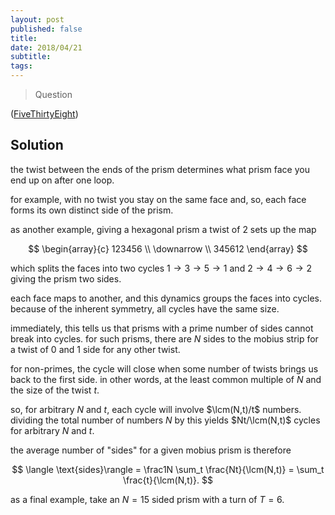 ```yaml
---
layout: post
published: false
title: 
date: 2018/04/21
subtitle:
tags:
---
```


>Question

<!--more-->

([FiveThirtyEight](URL))

## Solution

the twist between the ends of the prism determines what prism face you end up on after one loop. 

for example, with no twist you stay on the same face and, so, each face forms its own distinct side of the prism.

as another example, giving a hexagonal prism a twist of $2$ sets up the map

$$
  \begin{array}{c}
    123456 \\
    \downarrow \\
    345612
  \end{array}
$$

which splits the faces into two cycles $1 \rightarrow 3 \rightarrow 5 \rightarrow 1$ and $2 \rightarrow 4 \rightarrow 6 \rightarrow 2$ giving the prism two sides.

each face maps to another, and this dynamics groups the faces into cycles. because of the inherent symmetry, all cycles have the same size. 

immediately, this tells us that prisms with a prime number of sides cannot break into cycles. for such prisms, there are $N$ sides to the mobius strip for a twist of $0$ and $1$ side for any other twist.

for non-primes, the cycle will close when some number of twists brings us back to the first side. in other words, at the least common multiple of $N$ and the size of the twist $t.$

so, for arbitrary $N$ and $t,$ each cycle will involve $\lcm(N,t)/t$ numbers. dividing the total number of numbers $N$ by this yields $Nt/\lcm(N,t)$ cycles for arbitrary $N$ and $t$.

the average number of "sides" for a given mobius prism is therefore

$$ \langle \text{sides}\rangle = \frac1N \sum_t \frac{Nt}{\lcm(N,t)} = \sum_t \frac{t}{\lcm(N,t)}. $$

as a final example, take an $N=15$ sided prism with a turn of $T=6.$ 

<br>
